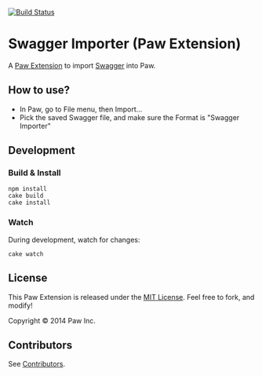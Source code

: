 [![Build Status](https://travis-ci.org/luckymarmot/Paw-SwaggerImporter.svg?branch=master)](https://travis-ci.org/luckymarmot/Paw-SwaggerImporter)

# Swagger Importer (Paw Extension)

A [Paw Extension](http://luckymarmot.com/paw/extensions/) to import [Swagger](http://swagger.io/) into Paw.

## How to use?

* In Paw, go to File menu, then Import...
* Pick the saved Swagger file, and make sure the Format is "Swagger Importer"

## Development

### Build & Install

```shell
npm install
cake build
cake install
```

### Watch

During development, watch for changes:

```shell
cake watch
```

## License

This Paw Extension is released under the [MIT License](LICENSE). Feel free to fork, and modify!

Copyright © 2014 Paw Inc.

## Contributors

See [Contributors](https://github.com/luckymarmot/Paw-SwaggerImporter/graphs/contributors).
